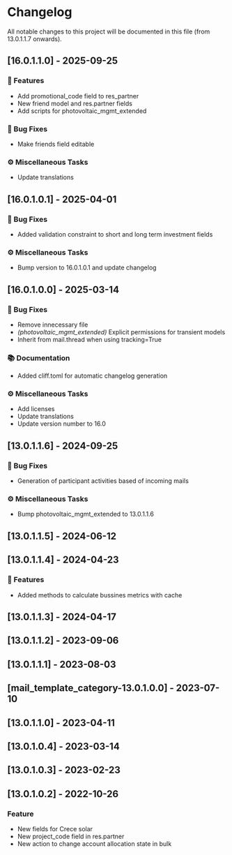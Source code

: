 # Changelog

All notable changes to this project will be documented in this file (from 13.0.1.1.7 onwards).

## [16.0.1.1.0] - 2025-09-25

### 🚀 Features

- Add promotional_code field to res_partner
- New friend model and res.partner fields
- Add scripts for photovoltaic_mgmt_extended

### 🐛 Bug Fixes

- Make friends field editable

### ⚙️ Miscellaneous Tasks

- Update translations

## [16.0.1.0.1] - 2025-04-01

### 🐛 Bug Fixes

- Added validation constraint to short and long term investment fields

### ⚙️ Miscellaneous Tasks

- Bump version to 16.0.1.0.1 and update changelog

## [16.0.1.0.0] - 2025-03-14

### 🐛 Bug Fixes

- Remove innecessary file
- *(photovoltaic_mgmt_extended)* Explicit permissions for transient models
- Inherit from mail.thread when using tracking=True

### 📚 Documentation

- Added cliff.toml for automatic changelog generation

### ⚙️ Miscellaneous Tasks

- Add licenses
- Update translations
- Update version number to 16.0

## [13.0.1.1.6] - 2024-09-25

### 🐛 Bug Fixes

- Generation of participant activities based of incoming mails

### ⚙️ Miscellaneous Tasks

- Bump photovoltaic_mgmt_extended to 13.0.1.1.6

## [13.0.1.1.5] - 2024-06-12

## [13.0.1.1.4] - 2024-04-23

### 🚀 Features

- Added methods to calculate bussines metrics with cache

## [13.0.1.1.3] - 2024-04-17

## [13.0.1.1.2] - 2023-09-06

## [13.0.1.1.1] - 2023-08-03

## [mail_template_category-13.0.1.0.0] - 2023-07-10

## [13.0.1.1.0] - 2023-04-11

## [13.0.1.0.4] - 2023-03-14

## [13.0.1.0.3] - 2023-02-23

## [13.0.1.0.2] - 2022-10-26

### Feature

- New fields for Crece solar
- New project_code field in res.partner
- New action to change account allocation state in bulk

<!-- generated by git-cliff -->
